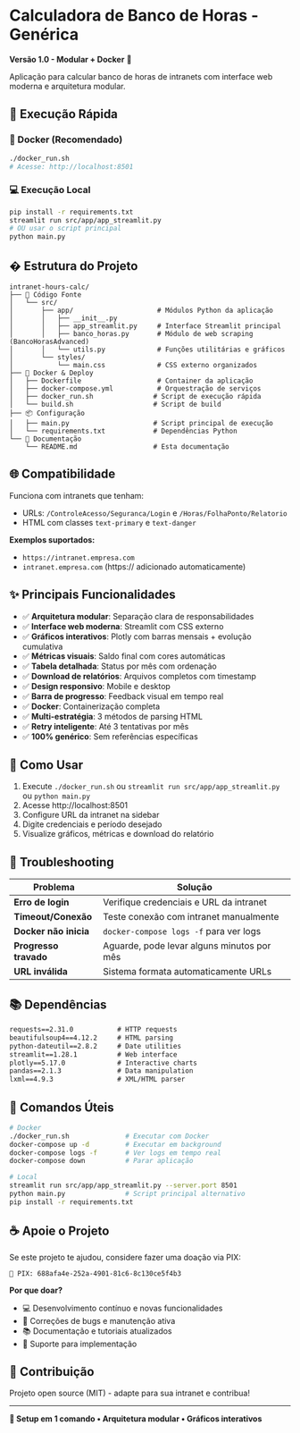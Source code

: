 # Calculadora de Banco de Horas - Genérica

**Versão 1.0 - Modular + Docker** 🐳

Aplicação para calcular banco de horas de intranets com interface web moderna e arquitetura modular.

## 🚀 Execução Rápida

### 🐳 Docker (Recomendado)
```bash
./docker_run.sh
# Acesse: http://localhost:8501
```

### 💻 Execução Local
```bash
pip install -r requirements.txt
streamlit run src/app/app_streamlit.py
# OU usar o script principal
python main.py
```

## �️ Estrutura do Projeto

```
intranet-hours-calc/
├── 🎨 Código Fonte
│   └── src/
│       ├── app/                     # Módulos Python da aplicação
│       │   ├── __init__.py
│       │   ├── app_streamlit.py     # Interface Streamlit principal
│       │   ├── banco_horas.py       # Módulo de web scraping (BancoHorasAdvanced)
│       │   └── utils.py             # Funções utilitárias e gráficos
│       └── styles/
│           └── main.css             # CSS externo organizados
├── 🐳 Docker & Deploy
│   ├── Dockerfile                   # Container da aplicação
│   ├── docker-compose.yml           # Orquestração de serviços
│   ├── docker_run.sh               # Script de execução rápida
│   └── build.sh                    # Script de build
├── 📦 Configuração
│   ├── main.py                     # Script principal de execução
│   └── requirements.txt            # Dependências Python
└── 📖 Documentação
    └── README.md                   # Esta documentação
```

## 🌐 Compatibilidade

Funciona com intranets que tenham:
- URLs: `/ControleAcesso/Seguranca/Login` e `/Horas/FolhaPonto/Relatorio`  
- HTML com classes `text-primary` e `text-danger`

**Exemplos suportados:**
- `https://intranet.empresa.com`
- `intranet.empresa.com` (https:// adicionado automaticamente)

## ✨ Principais Funcionalidades

- ✅ **Arquitetura modular**: Separação clara de responsabilidades
- ✅ **Interface web moderna**: Streamlit com CSS externo
- ✅ **Gráficos interativos**: Plotly com barras mensais + evolução cumulativa
- ✅ **Métricas visuais**: Saldo final com cores automáticas  
- ✅ **Tabela detalhada**: Status por mês com ordenação
- ✅ **Download de relatórios**: Arquivos completos com timestamp
- ✅ **Design responsivo**: Mobile e desktop
- ✅ **Barra de progresso**: Feedback visual em tempo real
- ✅ **Docker**: Containerização completa
- ✅ **Multi-estratégia**: 3 métodos de parsing HTML
- ✅ **Retry inteligente**: Até 3 tentativas por mês
- ✅ **100% genérico**: Sem referências específicas

## 🎯 Como Usar

1. Execute `./docker_run.sh` ou `streamlit run src/app/app_streamlit.py` ou `python main.py`
2. Acesse http://localhost:8501
3. Configure URL da intranet na sidebar
4. Digite credenciais e período desejado
5. Visualize gráficos, métricas e download do relatório

## 🐛 Troubleshooting

| Problema | Solução |
|----------|---------|
| **Erro de login** | Verifique credenciais e URL da intranet |
| **Timeout/Conexão** | Teste conexão com intranet manualmente |
| **Docker não inicia** | `docker-compose logs -f` para ver logs |
| **Progresso travado** | Aguarde, pode levar alguns minutos por mês |
| **URL inválida** | Sistema formata automaticamente URLs |

## 📚 Dependências

```txt
requests==2.31.0           # HTTP requests
beautifulsoup4==4.12.2     # HTML parsing  
python-dateutil==2.8.2     # Date utilities
streamlit==1.28.1          # Web interface
plotly==5.17.0             # Interactive charts
pandas==2.1.3              # Data manipulation
lxml==4.9.3                # XML/HTML parser
```

## 🔧 Comandos Úteis

```bash
# Docker
./docker_run.sh              # Executar com Docker
docker-compose up -d         # Executar em background
docker-compose logs -f       # Ver logs em tempo real
docker-compose down          # Parar aplicação

# Local
streamlit run src/app/app_streamlit.py --server.port 8501
python main.py               # Script principal alternativo
pip install -r requirements.txt
```

## ☕ Apoie o Projeto

Se este projeto te ajudou, considere fazer uma doação via PIX:

```
🔑 PIX: 688afa4e-252a-4901-81c6-8c130ce5f4b3
```

**Por que doar?**
- 💻 Desenvolvimento contínuo e novas funcionalidades  
- 🐛 Correções de bugs e manutenção ativa
- 📚 Documentação e tutoriais atualizados
- 🚀 Suporte para implementação

## 🤝 Contribuição

Projeto open source (MIT) - adapte para sua intranet e contribua!

---

**🎉 Setup em 1 comando • Arquitetura modular • Gráficos interativos**
